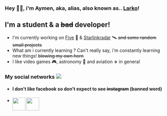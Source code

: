 ### Hey 👋🏼, i'm Aymen, aka, alias, also known as.. [Larko][aymdj]!

## I'm a student & a ~~bad~~ developer!
- I'm currently working on [Five][five] 🤖 & [Starlinkradar][slr] 🛰 ~~and some random small projects~~ 
- What am i currently learning ? Can't really say, i'm constantly learning new things! ~~blowing my own horn~~
- I like video games 🎮, astronomy 🌌 and aviation ✈️ in general

### My social networks <img src="http://sc.aymdj.me/2dthunv5.png"/>
- #### I don't like facebook so don't expect to see ~~instagram~~ (banned word)
- [<img align="left" width="40px" src="https://aymdj.me/favicon.ico"/>][aymdj] 
[<img align="left" width="40px" src="https://cdn.iconscout.com/icon/free/png-256/twitter-1722376-1466162.png"/>][twitter] 






[five]: https://github.com/Five-bot
[slr]: https://github.com/Starlinkradar
[aymdj]: https://aymdj.me/
[twitter]: https://twitter.com/aym_dm

